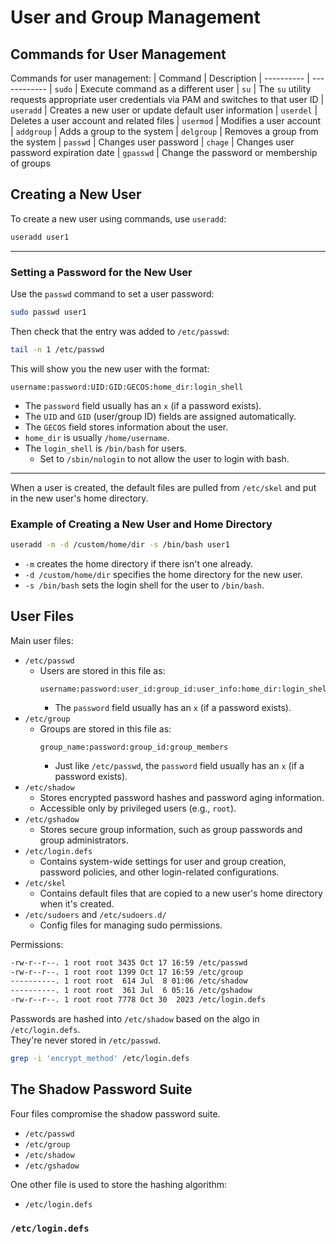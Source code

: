 

# User and Group Management


## Commands for User Management
Commands for user management:
| Command    | Description
| ---------- | ------------
| `sudo`     | Execute command as a different user
| `su`       | The `su` utility requests appropriate user credentials via PAM and switches to that user ID
| `useradd`  | Creates a new user or update default user information
| `userdel`  | Deletes a user account and related files
| `usermod`  | Modifies a user account
| `addgroup` | Adds a group to the system
| `delgroup` | Removes a group from the system
| `passwd`   | Changes user password
| `chage`    | Changes user password expiration date 
| `gpasswd`  | Change the password or membership of groups


## Creating a New User

To create a new user using commands, use `useradd`:  
```bash
useradd user1
```

---

### Setting a Password for the New User
Use the `passwd` command to set a user password:
```bash
sudo passwd user1
```

Then check that the entry was added to `/etc/passwd`:
```bash
tail -n 1 /etc/passwd
```
This will show you the new user with the format: 
```plaintext
username:password:UID:GID:GECOS:home_dir:login_shell
```
* The `password` field usually has an `x` (if a password exists).  
* The `UID` and `GID` (user/group ID) fields are assigned automatically.  
* The `GECOS` field stores information about the user.  
* `home_dir` is usually `/home/username`.  
* The `login_shell` is `/bin/bash` for users. 
    * Set to `/sbin/nologin` to not allow the user to login with bash.  


---

When a user is created, the default files are pulled from `/etc/skel` and put in the
new user's home directory.  

### Example of Creating a New User and Home Directory
```bash
useradd -m -d /custom/home/dir -s /bin/bash user1
```
* `-m` creates the home directory if there isn't one already.  
* `-d /custom/home/dir` specifies the home directory for the new user.  
* `-s /bin/bash` sets the login shell for the user to `/bin/bash`.  



## User Files
Main user files:  
* `/etc/passwd`
    * Users are stored in this file as:  
      ```plaintext  
      username:password:user_id:group_id:user_info:home_dir:login_shell  
      ```
        * The `password` field usually has an `x` (if a password exists).  
* `/etc/group`
    * Groups are stored in this file as:  
      ```plaintext  
      group_name:password:group_id:group_members  
      ```
        * Just like `/etc/passwd`, the `password` field usually has an `x` (if a password exists).  
* `/etc/shadow`
    * Stores encrypted password hashes and password aging information.  
    * Accessible only by privileged users (e.g., `root`).
* `/etc/gshadow`
    * Stores secure group information, such as group passwords and group administrators.
* `/etc/login.defs`
    * Contains system-wide settings for user and group creation, password policies, and other login-related configurations.
* `/etc/skel`
    * Contains default files that are copied to a new user's home directory when it's created.  
* `/etc/sudoers` and `/etc/sudoers.d/`
    * Config files for managing sudo permissions.  

Permissions:  
```bash  
-rw-r--r--. 1 root root 3435 Oct 17 16:59 /etc/passwd  
-rw-r--r--. 1 root root 1399 Oct 17 16:59 /etc/group  
----------. 1 root root  614 Jul  8 01:06 /etc/shadow  
----------. 1 root root  361 Jul  6 05:16 /etc/gshadow  
-rw-r--r--. 1 root root 7778 Oct 30  2023 /etc/login.defs  
```

Passwords are hashed into `/etc/shadow` based on the algo in `/etc/login.defs`.  
They're never stored in `/etc/passwd`.  
```bash  
grep -i 'encrypt_method' /etc/login.defs  
```


## The Shadow Password Suite
Four files compromise the shadow password suite.  
* `/etc/passwd`
* `/etc/group`
* `/etc/shadow`
* `/etc/gshadow`

One other file is used to store the hashing algorithm:
* `/etc/login.defs`

### `/etc/login.defs`


